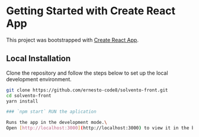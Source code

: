 # Getting Started with Create React App

This project was bootstrapped with [Create React App](https://github.com/facebook/create-react-app).

## Local Installation

Clone the repository and follow the steps below to set up the local development environment.

```bash
git clone https://github.com/ernesto-code8/solvento-front.git
cd solvento-front
yarn install

### `npm start` RUN the aplication

Runs the app in the development mode.\
Open [http://localhost:3000](http://localhost:3000) to view it in the browser.




